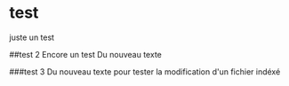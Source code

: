 # test
juste un test

##test 2
Encore un test
Du nouveau texte

###test 3
Du nouveau texte pour tester la modification d'un fichier indéxé